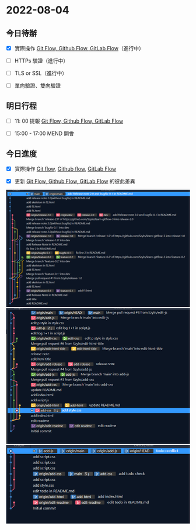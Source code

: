 #  2022-08-04
## 今日待辦
- [x] 實際操作 [Git Flow, Github Flow, GitLab Flow](../Git%20Flow/Git%20Flow,%20Github%20Flow,%20GitLab%20Flow.md)（進行中）
- [ ] HTTPs 驗證（進行中）
- [ ] TLS or SSL（進行中）
- [ ] 單向驗證、雙向驗證


## 明日行程
- [ ] 11: 00 提報 [Git Flow, Github Flow, GitLab Flow](../Git%20Flow/Git%20Flow,%20Github%20Flow,%20GitLab%20Flow.md)
- [ ] 15:00 - 17:00 MEND 開會


## 今日進度
- [x] 實際操作 [Git flow](../Git%20Flow/Git%20flow.md), [Github flow](../Git%20Flow/Github%20flow.md), [GitLab Flow](../Git%20Flow/GitLab%20Flow.md)
- [x] 更新 [Git Flow, Github Flow, GitLab Flow](../Git%20Flow/Git%20Flow,%20Github%20Flow,%20GitLab%20Flow.md) 的彼此差異


![](../其他/附件/Pasted%20image%2020220804173133.png)
![](../其他/附件/Pasted%20image%2020220804173502.png)
![](../其他/附件/Pasted%20image%2020220804173524.png)